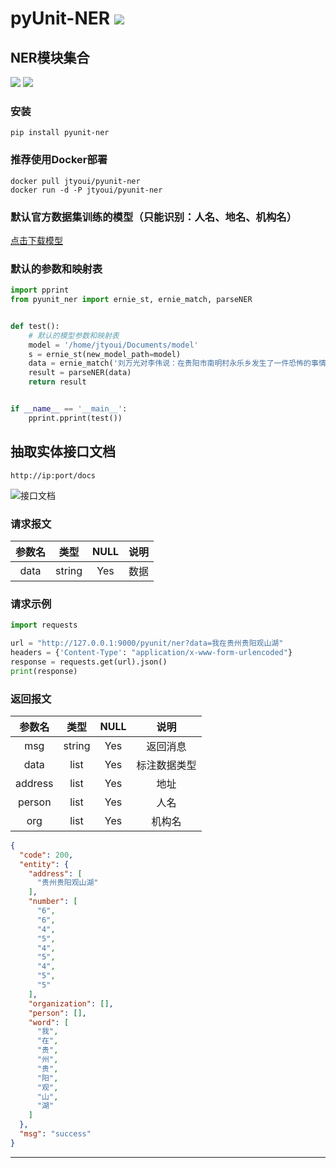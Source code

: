 # **pyUnit-NER** [![](https://gitee.com/tyoui/logo/raw/master/logo/photolog.png)][1]

## NER模块集合

[![](https://img.shields.io/badge/Python-3.8-green.svg)](https://pypi.org/project/pyunit-ner/)
[![](https://img.shields.io/badge/Email-jtyoui@qq.com-red.svg)]()

### 安装

    pip install pyunit-ner

### 推荐使用Docker部署

```shell
docker pull jtyoui/pyunit-ner
docker run -d -P jtyoui/pyunit-ner
```

### 默认官方数据集训练的模型（只能识别：人名、地名、机构名）

[点击下载模型](https://github.com/PyUnit/pyunit-ner/releases/download/v1.0/model.tar.gz)

### 默认的参数和映射表

```python
import pprint
from pyunit_ner import ernie_st, ernie_match, parseNER


def test():
    # 默认的模型参数和映射表
    model = '/home/jtyoui/Documents/model'
    s = ernie_st(new_model_path=model)
    data = ernie_match('刘万光对李伟说：在贵阳市南明村永乐乡发生了一件恐怖的事情', s)
    result = parseNER(data)
    return result


if __name__ == '__main__':
    pprint.pprint(test())
```

## 抽取实体接口文档

    http://ip:port/docs

![接口文档](./exec.png)

### 请求报文

| **参数名** | **类型** | **NULL** | **说明** |
|:----:|:----:|:----:|:----:|
|data| string |Yes| 数据 |

### 请求示例

```python
import requests

url = "http://127.0.0.1:9000/pyunit/ner?data=我在贵州贵阳观山湖"
headers = {'Content-Type': "application/x-www-form-urlencoded"}
response = requests.get(url).json()
print(response)
``` 

### 返回报文

| **参数名** | **类型** | **NULL** | **说明** |
|:----:|:----:|:----:|:----:|
|msg | string | Yes| 返回消息 |
|data | list |Yes| 标注数据类型 |
|address | list |Yes| 地址 |
|person | list |Yes| 人名 |
|org | list |Yes| 机构名 |

```json
{
  "code": 200,
  "entity": {
    "address": [
      "贵州贵阳观山湖"
    ],
    "number": [
      "6",
      "6",
      "4",
      "5",
      "4",
      "5",
      "4",
      "5",
      "5"
    ],
    "organization": [],
    "person": [],
    "word": [
      "我",
      "在",
      "贵",
      "州",
      "贵",
      "阳",
      "观",
      "山",
      "湖"
    ]
  },
  "msg": "success"
}
```

***

[1]: https://blog.jtyoui.com
